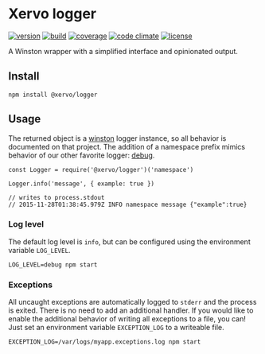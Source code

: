 # Xervo logger

[![version](https://img.shields.io/npm/v/@xervo/logger.svg?style=flat-square)][version]
[![build](https://img.shields.io/travis/XervoIO/logger.svg?style=flat-square)][build]
[![coverage](https://img.shields.io/codeclimate/coverage/github/XervoIO/logger.svg?style=flat-square)][coverage]
[![code climate](https://img.shields.io/codeclimate/github/XervoIO/logger.svg?style=flat-square)][climate]
[![license](https://img.shields.io/badge/license-MIT-blue.svg?style=flat-square)][license]

A Winston wrapper with a simplified interface and opinionated output.

## Install

`npm install @xervo/logger`

## Usage

The returned object is a [winston] logger instance, so all behavior is
documented on that project. The addition of a namespace prefix mimics behavior
of our other favorite logger: [debug].

```
const Logger = require('@xervo/logger')('namespace')

Logger.info('message', { example: true })

// writes to process.stdout
// 2015-11-28T01:38:45.979Z INFO namespace message {"example":true}
```

### Log level

The default log level is `info`, but can be configured using the environment
variable `LOG_LEVEL`.

```
LOG_LEVEL=debug npm start
```

### Exceptions

All uncaught exceptions are automatically logged to `stderr` and the process is
exited. There is no need to add an additional handler. If you would like to
enable the additional behavior of writing all exceptions to a file, you can!
Just set an environment variable `EXCEPTION_LOG` to a writeable file.

```
EXCEPTION_LOG=/var/logs/myapp.exceptions.log npm start
```

[winston]: https://www.npmjs.com/package/winston
[debug]: https://www.npmjs.com/package/debug

[version]: https://www.npmjs.com/package/@xervo/logger
[build]: https://travis-ci.org/XervoIO/logger
[coverage]: https://codeclimate.com/github/XervoIO/logger/coverage
[climate]: https://codeclimate.com/github/XervoIO/logger/code
[license]: https://raw.githubusercontent.com/XervoIO/logger/master/LICENSE
